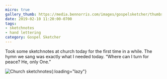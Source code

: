 ```yaml
---
micro: true
gallery_thumb: https://media.bennorris.com/images/gospelsketcher/thumbs/feb-19-church.jpg
date: 2019-02-10 11:20:00-0700
tags:
- sketchnotes
- hand lettering
category: Gospel Sketcher
---
```


Took some sketchnotes at church today for the first time in a while. The hymn we sang was exactly what I needed today. “Where can I turn for peace? He, only One.”

![Church sketchnotes](https://media.bennorris.com/images/gospelsketcher/general/feb-19-church.jpg){:loading="lazy"}